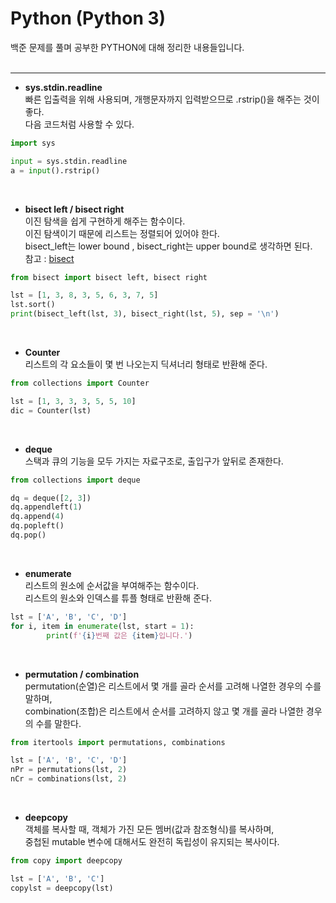 # Python (Python 3)

백준 문제를 풀며 공부한 PYTHON에 대해 정리한 내용들입니다.
<br><br>

***
* **sys.stdin.readline**  
빠른 입출력을 위해 사용되며, 개행문자까지 입력받으므로 .rstrip()을 해주는 것이 좋다.  
다음 코드처럼 사용할 수 있다.

``` Python
import sys

input = sys.stdin.readline
a = input().rstrip()
```
<br>

* **bisect left / bisect right**  
이진 탐색을 쉽게 구현하게 해주는 함수이다.  
이진 탐색이기 때문에 리스트는 정렬되어 있어야 한다.  
bisect_left는 lower bound , bisect_right는 upper bound로 생각하면 된다.  
참고 : [bisect](https://docs.python.org/ko/3/library/bisect.html)

``` Python
from bisect import bisect left, bisect right

lst = [1, 3, 8, 3, 5, 6, 3, 7, 5]
lst.sort()
print(bisect_left(lst, 3), bisect_right(lst, 5), sep = '\n')
```
<br>

* **Counter**  
리스트의 각 요소들이 몇 번 나오는지 딕셔너리 형태로 반환해 준다.

``` Python
from collections import Counter

lst = [1, 3, 3, 3, 5, 5, 10]
dic = Counter(lst)
```
<br>

* **deque**  
스택과 큐의 기능을 모두 가지는 자료구조로, 출입구가 앞뒤로 존재한다.

``` Python
from collections import deque

dq = deque([2, 3])
dq.appendleft(1)
dq.append(4)
dq.popleft()
dq.pop()
```
<br>

* **enumerate**  
리스트의 원소에 순서값을 부여해주는 함수이다.  
리스트의 원소와 인덱스를 튜플 형태로 반환해 준다.

``` Python
lst = ['A', 'B', 'C', 'D']
for i, item in enumerate(lst, start = 1):
        print(f'{i}번째 값은 {item}입니다.')
```
<br>

* **permutation / combination**  
permutation(순열)은 리스트에서 몇 개를 골라 순서를 고려해 나열한 경우의 수를 말하며,  
combination(조합)은 리스트에서 순서를 고려하지 않고 몇 개를 골라 나열한 경우의 수를 말한다.

``` Python
from itertools import permutations, combinations

lst = ['A', 'B', 'C', 'D']
nPr = permutations(lst, 2)
nCr = combinations(lst, 2)
```
<br>

* **deepcopy**  
객체를 복사할 때, 객체가 가진 모든 멤버(값과 참조형식)를 복사하며,  
중첩된 mutable 변수에 대해서도 완전히 독립성이 유지되는 복사이다.

``` Python
from copy import deepcopy

lst = ['A', 'B', 'C']
copylst = deepcopy(lst)
```
<br>